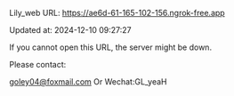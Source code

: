 Lily_web URL: https://ae6d-61-165-102-156.ngrok-free.app

Updated at: 2024-12-10 09:27:27

If you cannot open this URL, the server might be down.

Please contact: 

goley04@foxmail.com Or Wechat:GL_yeaH